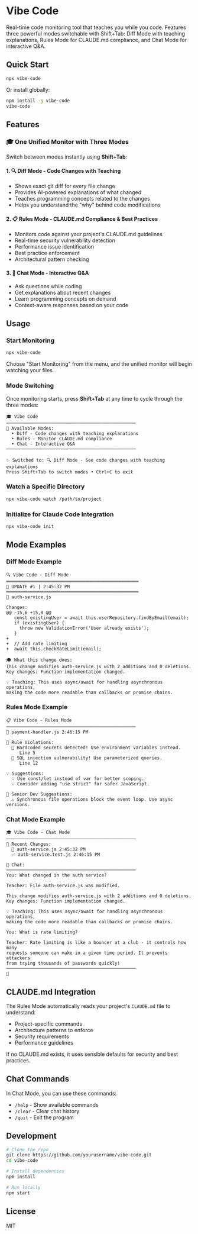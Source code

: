# Vibe Code

Real-time code monitoring tool that teaches you while you code. Features three powerful modes switchable with Shift+Tab: Diff Mode with teaching explanations, Rules Mode for CLAUDE.md compliance, and Chat Mode for interactive Q&A.

## Quick Start

```bash
npx vibe-code
```

Or install globally:

```bash
npm install -g vibe-code
vibe-code
```

## Features

### 🎓 One Unified Monitor with Three Modes

Switch between modes instantly using **Shift+Tab**:

#### 1. 🔍 **Diff Mode** - Code Changes with Teaching
- Shows exact git diff for every file change
- Provides AI-powered explanations of what changed
- Teaches programming concepts related to the changes
- Helps you understand the "why" behind code modifications

#### 2. 📋 **Rules Mode** - CLAUDE.md Compliance & Best Practices
- Monitors code against your project's CLAUDE.md guidelines
- Real-time security vulnerability detection
- Performance issue identification
- Best practice enforcement
- Architectural pattern checking

#### 3. 💬 **Chat Mode** - Interactive Q&A
- Ask questions while coding
- Get explanations about recent changes
- Learn programming concepts on demand
- Context-aware responses based on your code

## Usage

### Start Monitoring

```bash
npx vibe-code
```

Choose "Start Monitoring" from the menu, and the unified monitor will begin watching your files.

### Mode Switching

Once monitoring starts, press **Shift+Tab** at any time to cycle through the three modes:

```
🎓 Vibe Code
─────────────────────────────────────────────────
🔄 Available Modes:
  • Diff - Code changes with teaching explanations
  • Rules - Monitor CLAUDE.md compliance
  • Chat - Interactive Q&A
─────────────────────────────────────────────────

✨ Switched to: 🔍 Diff Mode - See code changes with teaching explanations
Press Shift+Tab to switch modes • Ctrl+C to exit
```

### Watch a Specific Directory

```bash
npx vibe-code watch /path/to/project
```

### Initialize for Claude Code Integration

```bash
npx vibe-code init
```

## Mode Examples

### Diff Mode Example

```
🔍 Vibe Code - Diff Mode
══════════════════════════════════════════════════
📌 UPDATE #1 | 2:45:32 PM
══════════════════════════════════════════════════
📝 auth-service.js

Changes:
@@ -15,6 +15,8 @@
   const existingUser = await this.userRepository.findByEmail(email);
   if (existingUser) {
     throw new ValidationError('User already exists');
   }
+  
+  // Add rate limiting
+  await this.checkRateLimit(email);

🎓 What this change does:
This change modifies auth-service.js with 2 additions and 0 deletions. 
Key changes: Function implementation changed.

💡 Teaching: This uses async/await for handling asynchronous operations, 
making the code more readable than callbacks or promise chains.
```

### Rules Mode Example

```
📋 Vibe Code - Rules Mode
─────────────────────────────────────────────────
📝 payment-handler.js 2:46:15 PM

🚨 Rule Violations:
  🚨 Hardcoded secrets detected! Use environment variables instead.
     Line 5
  🚨 SQL injection vulnerability! Use parameterized queries.
     Line 12

💡 Suggestions:
  💡 Use const/let instead of var for better scoping.
  💡 Consider adding "use strict" for safer JavaScript.

🧙 Senior Dev Suggestions:
  ⚠️ Synchronous file operations block the event loop. Use async versions.
```

### Chat Mode Example

```
🎓 Vibe Code - Chat Mode
─────────────────────────────────────────────────
📁 Recent Changes:
  📝 auth-service.js 2:45:32 PM
  ✅ auth-service.test.js 2:46:15 PM

💬 Chat:
─────────────────────────────────────────────────
You: What changed in the auth service?

Teacher: File auth-service.js was modified.

This change modifies auth-service.js with 2 additions and 0 deletions.
Key changes: Function implementation changed.

💡 Teaching: This uses async/await for handling asynchronous operations,
making the code more readable than callbacks or promise chains.

You: What is rate limiting?

Teacher: Rate limiting is like a bouncer at a club - it controls how many 
requests someone can make in a given time period. It prevents attackers 
from trying thousands of passwords quickly!
─────────────────────────────────────────────────
💬 
```

## CLAUDE.md Integration

The Rules Mode automatically reads your project's `CLAUDE.md` file to understand:
- Project-specific commands
- Architecture patterns to enforce
- Security requirements
- Performance guidelines

If no CLAUDE.md exists, it uses sensible defaults for security and best practices.

## Chat Commands

In Chat Mode, you can use these commands:
- `/help` - Show available commands
- `/clear` - Clear chat history
- `/quit` - Exit the program

## Development

```bash
# Clone the repo
git clone https://github.com/yourusername/vibe-code.git
cd vibe-code

# Install dependencies
npm install

# Run locally
npm start
```

## License

MIT